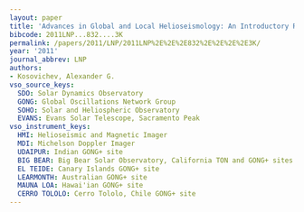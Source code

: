 ```yaml
---
layout: paper
title: 'Advances in Global and Local Helioseismology: An Introductory Review'
bibcode: 2011LNP...832....3K
permalink: /papers/2011/LNP/2011LNP%2E%2E%2E832%2E%2E%2E%2E3K/
year: '2011'
journal_abbrev: LNP
authors:
- Kosovichev, Alexander G.
vso_source_keys:
  SDO: Solar Dynamics Observatory
  GONG: Global Oscillations Network Group
  SOHO: Solar and Heliospheric Observatory
  EVANS: Evans Solar Telescope, Sacramento Peak
vso_instrument_keys:
  HMI: Helioseismic and Magnetic Imager
  MDI: Michelson Doppler Imager
  UDAIPUR: Indian GONG+ site
  BIG BEAR: Big Bear Solar Observatory, California TON and GONG+ sites
  EL TEIDE: Canary Islands GONG+ site
  LEARMONTH: Australian GONG+ site
  MAUNA LOA: Hawai'ian GONG+ site
  CERRO TOLOLO: Cerro Tololo, Chile GONG+ site
---
```

